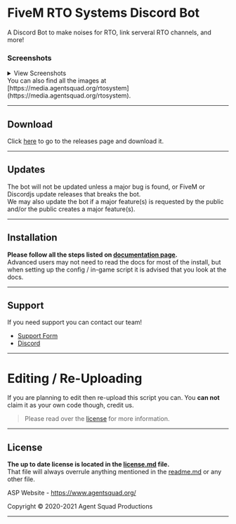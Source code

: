 # FiveM RTO Systems Discord Bot
A Discord Bot to make noises for RTO, link serveral RTO channels, and more!

### Screenshots

<details>
<summary>View Screenshots</summary>

|Description|Image|
|:-:|:-:|
|Short Video Example|![Short_Video_Example](https://media.agentsquad.org/videos/RTOBot/VideoShowcase)|
|Help Command|![Help_CMD](https://media.agentsquad.org/images/RTOBot/HelpCMD.png)|
|Logs|![Logs](https://media.agentsquad.org/images/RTOBot/Logs.png)|
|In-Game Logs|![In-Game_Logs](https://media.agentsquad.org/images/RTOBot/InGameLogs.png)|
</details>
You can also find all the images at [https://media.agentsquad.org/rtosystem](https://media.agentsquad.org/rtosystem).

--------

## Download

Click [here](https://github.com/Agent-Squad-Productions/rto-systems/releases) to go to the releases page and download it.

--------

## Updates

The bot will not be updated unless a major bug is found, or FiveM or Discordjs update releases that breaks the bot.<br>
We may also update the bot if a major feature(s) is requested by the public and/or the public creates a major feature(s).

--------

## Installation

**Please follow all the steps listed on [documentation page](https://docs.agentsquad.org/rtosystem).**<br>
Advanced users may not need to read the docs for most of the install, but when setting up the config / in-game script it is advised that you look at the docs.

--------

## Support
If you need support you can contact our team!

- [Support Form](https://billing.agentsquad.org/submitticket.php)
- [Discord](https://discord.agentsquad.org)


--------

# Editing / Re-Uploading

If you are planning to edit then re-upload this script you can. You **can not** claim it as your own code though, credit us.
> Please read over the [license](LICENSE.md) for more information.

--------

## License
**The up to date license is located in the [license.md](LICENSE.md) file.**<br>
That file will always overrule anything mentioned in the [readme.md](README.md) or any other file.


ASP Website - https://www.agentsquad.org/

Copyright © 2020-2021 Agent Squad Productions

----
